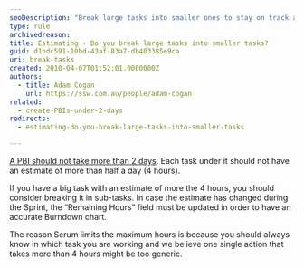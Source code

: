 ```yaml
---
seoDescription: "Break large tasks into smaller ones to stay on track and ensure accurate burndown charts."
type: rule
archivedreason: 
title: Estimating - Do you break large tasks into smaller tasks?
guid: d1bdc591-10bd-43af-83a7-db403385e9ca
uri: break-tasks
created: 2010-04-07T01:52:01.0000000Z
authors:
  - title: Adam Cogan
    url: https://ssw.com.au/people/adam-cogan
related: 
  - create-PBIs-under-2-days
redirects:
  - estimating-do-you-break-large-tasks-into-smaller-tasks

---
```


[A PBI should not take more than 2 days](/create-PBIs-under-2-days). Each task under it should not have an estimate of more than half a day (4 hours).

<!--endintro-->

If you have a big task with an estimate of more the 4 hours, you should consider breaking it in sub-tasks. In case the estimate has changed during the Sprint, the “Remaining Hours” field must be updated in order to have an accurate Burndown chart.

The reason Scrum limits the maximum hours is because you should always know in which task you are working and we believe one single action that takes more than 4 hours might be too generic.
